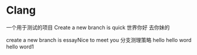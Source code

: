 Clang
=====

一个用于测试的项目
Create a new branch is quick
世界你好
去你妹的

create a new branch is essayNice to meet you
分支测理策略
hello
hello word
hello word1
